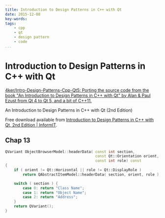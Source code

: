 ```yaml
---
title: Introduction to Design Patterns in C++ with Qt
date: 2015-12-08
key-words:
tags:
    - cpp
    - qt
    - design pattern
    - code
...
```


Introduction to Design Patterns in C++ with Qt
==============================================

<!--
:%s/\s\+$//
-->

[4ker/Intro-Design-Patterns-Cpp-Qt5: Porting the source code from the book "An Introduction to Design Patterns in C++ with Qt" by Alan & Paul Ezust from Qt 4 to Qt 5, and a bit of C++11.](https://github.com/4ker/Intro-Design-Patterns-Cpp-Qt5)

An Introduction to Design Patterns in C++ with Qt (2nd Edition)

Free download available from [Introduction to Design Patterns in C++ with Qt, 2nd Edition | InformIT](http://www.informit.com/store/introduction-to-design-patterns-in-c-plus-plus-with-9780132826457).

## Chap 13

```cpp
QVariant ObjectBrowserModel::headerData( const int section,
                                         const Qt::Orientation orient,
                                         const int role) const
{
    if ( orient != Qt::Horizontal || role != Qt::DisplayRole )
        return QAbstractItemModel::headerData( section, orient, role );

    switch ( section ) {
        case 0: return "Class Name";
        case 1: return "Object Name";
        case 2: return "Address";
    }
    return QVariant();
}
